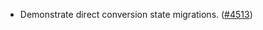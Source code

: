 - Demonstrate direct conversion state migrations.
  ([\#4513](https://github.com/anoma/namada/pull/4513))